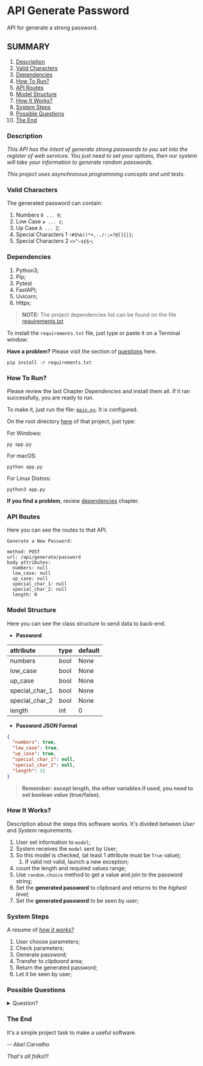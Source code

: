 # API Generate Password
API for generate a strong password.

## SUMMARY
1. [Description](#description)
2. [Valid Characters](#valid-characters)
3. [Dependencies](#dependencies)
4. [How To Run?](#how-to-run)
5. [API Routes](#api-routes)
6. [Model Structure](#model-structure)
7. [How It Works?](#how-it-works)
8. [System Steps](#system-steps)
9. [Possible Questions](#possible-questions)
10. [The End](#the-end)

### Description
*This API has the intent of generate strong passwords to you set into the register of web services. You just need to set
your options, then our system will take your information to generate random passwords.*

*This project uses asynchronous programming concepts and unit tests.*

### Valid Characters
The generated password can contain:

1. Numbers `0 ... 9`;
2. Low Case `a ... z`;
3. Up Case `A ... Z`;
4. Special Characters 1 `!#$%&()*+,-./:;=?@[]{|}`;
5. Special Characters 2 `<>^~¢£§¬`;

### Dependencies
1. Python3;
2. Pip;
3. Pytest
4. FastAPI;
5. Uvicorn;
6. Httpx;

> **NOTE:** The project dependencies list can be found on the file [requirements.txt](requirements.txt)

To install the `requirements.txt` file, just type or paste it on a Terminal window:

**Have a problem?** Please visit the section of [questions](#possible-questions) here.

```commandline
pip install -r requirements.txt
```

### How To Run?
Please review the last Chapter *Dependencies* and install them all. If it ran successfully, you are ready to run.

To make it, just run the file: [`main.py`](/main.py). It is configured.

On the root directory [here]() of that project, just type:

For Windows:

```commandline
py app.py
```

For macOS:

```commandline
python app.py
```

For Linux Distros:

```commandline
python3 app.py
```

**If you find a problem**, review [dependencies](#dependencies) chapter.

### API Routes
Here you can see the routes to that API.

```commandline
Generate a New Password:

method: POST
url: /api/generate/password
body attributes:
  numbers: null
  low_case: null
  up_case: null
  special_char_1: null
  special_char_2: null
  length: 0
```

### Model Structure
Here you can see the class structure to send data to back-end.

* **Password**

| attribute      | type | default |
|:---------------|:-----|:--------|
| numbers        | bool | None    |
| low_case       | bool | None    |
| up_case        | bool | None    |
| special_char_1 | bool | None    |
| special_char_2 | bool | None    |
| length         | int  | 0       |

* **Password JSON Format**

```json
{
  "numbers": true,
  "low_case": true,
  "up_case": true,
  "special_char_1": null,
  "special_char_2": null,
  "length": 32
}
```

> **Remember: except length, the other variables if used, you need to set boolean value (true/false).**

### How It Works?
Description about the steps this software works. It's divided between *User* and *System* requirements.

1. User set information to `model`;
2. System receives the `model` sent by User;
3. So this model is checked, (at least 1 attribute must be `True` value); 
   1. If valid not valid, launch a new exception;
4. count the length and required values range;
5. Use `random.choice` method to get a value and join to the password string;
6. Set the **generated password** to clipboard and returns to the *highest level;*
7. Set the **generated password** to be seen by user;

### System Steps
A resume of [*how it works?*](#how-it-works)

1. User choose parameters;
2. Check parameters;
3. Generate password;
4. Transfer to *clipboard* area;
5. Return the generated password;
6. Let it be seen by user;

### Possible Questions

<details>
    <summary>
        Question?
    </summary>
    <p>
        Answer.
    </p>
</details>

### The End
It's a simple project task to make a useful software.

-- *Abel Carvalho*

*That's all folks!!!*